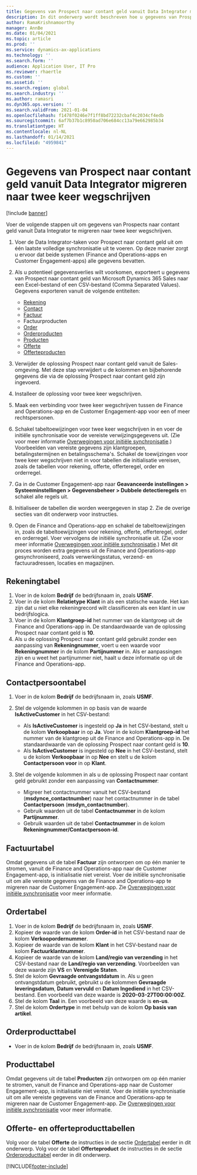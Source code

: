```yaml
---
title: Gegevens van Prospect naar contant geld vanuit Data Integrator migreren naar twee keer wegschrijven
description: In dit onderwerp wordt beschreven hoe u gegevens van Prospects naar contant geld vanuit Data Integrator kunt migreren naar twee keer wegschrijven
author: RamaKrishnamoorthy
manager: AnnBe
ms.date: 01/04/2021
ms.topic: article
ms.prod: ''
ms.service: dynamics-ax-applications
ms.technology: ''
ms.search.form: ''
audience: Application User, IT Pro
ms.reviewer: rhaertle
ms.custom: ''
ms.assetid: ''
ms.search.region: global
ms.search.industry: ''
ms.author: ramasri
ms.dyn365.ops.version: ''
ms.search.validFrom: 2021-01-04
ms.openlocfilehash: f1478f0246e7f1ff8bd72232cbaf4c2034cf4edb
ms.sourcegitcommit: 6af7b37b1c8950ad706e684cc13a79e662985b34
ms.translationtype: HT
ms.contentlocale: nl-NL
ms.lasthandoff: 01/14/2021
ms.locfileid: "4959841"
---
```

# <a name="migrate-prospect-to-cash-data-from-data-integrator-to-dual-write"></a>Gegevens van Prospect naar contant geld vanuit Data Integrator migreren naar twee keer wegschrijven

[!include [banner](../../includes/banner.md)]

Voer de volgende stappen uit om gegevens van Prospects naar contant geld vanuit Data Integrator te migreren naar twee keer wegschrijven.

1. Voer de Data Integrator-taken voor Prospect naar contant geld uit om één laatste volledige synchronisatie uit te voeren. Op deze manier zorgt u ervoor dat beide systemen (Finance and Operations-apps en Customer Engagement-apps) alle gegevens bevatten.
2. Als u potentieel gegevensverlies wilt voorkomen, exporteert u gegevens van Prospect naar contant geld van Microsoft Dynamics 365 Sales naar een Excel-bestand of een CSV-bestand (Comma Separated Values). Gegevens exporteren vanuit de volgende entiteiten:

    - [Rekening](#account-table)
    - [Contact](#contact-table)
    - [Factuur](#invoice-table)
    - Factuurproducten
    - [Order](#order-table)
    - [Orderproducten](#order-products-table)
    - [Producten](#products-table)
    - [Offerte](#quote-and-quote-product-tables)
    - [Offerteproducten](#quote-and-quote-product-tables)

3. Verwijder de oplossing Prospect naar contant geld vanuit de Sales-omgeving. Met deze stap verwijdert u de kolommen en bijbehorende gegevens die via de oplossing Prospect naar contant geld zijn ingevoerd.
4. Installeer de oplossing voor twee keer wegschrijven.
5. Maak een verbinding voor twee keer wegschrijven tussen de Finance and Operations-app en de Customer Engagement-app voor een of meer rechtspersonen.
6. Schakel tabeltoewijzingen voor twee keer wegschrijven in en voer de initiële synchronisatie voor de vereiste verwijzingsgegevens uit. (Zie voor meer informatie [Overwegingen voor initiële synchronisatie](initial-sync-guidance.md).) Voorbeelden van vereiste gegevens zijn klantgroepen, betalingstermijnen en betalingsschema's. Schakel de toewijzingen voor twee keer wegschrijven niet in voor tabellen die initialisatie vereisen, zoals de tabellen voor rekening, offerte, offerteregel, order en orderregel.
7. Ga in de Customer Engagement-app naar **Geavanceerde instellingen \> Systeeminstellingen \> Gegevensbeheer \> Dubbele detectieregels** en schakel alle regels uit.
8. Initialiseer de tabellen die worden weergegeven in stap 2. Zie de overige secties van dit onderwerp voor instructies.
9. Open de Finance and Operations-app en schakel de tabeltoewijzingen in, zoals de tabeltoewijzingen voor rekening, offerte, offerteregel, order en orderregel. Voer vervolgens de initiële synchronisatie uit. (Zie voor meer informatie [Overwegingen voor initiële synchronisatie](initial-sync-guidance.md).) Met dit proces worden extra gegevens uit de Finance and Operations-app gesynchroniseerd, zoals verwerkingsstatus, verzend- en factuuradressen, locaties en magazijnen.

## <a name="account-table"></a>Rekeningtabel

1. Voer in de kolom **Bedrijf** de bedrijfsnaam in, zoals **USMF**.
2. Voer in de kolom **Relatietype** **Klant** in als een statische waarde. Het kan zijn dat u niet elke rekeningrecord wilt classificeren als een klant in uw bedrijfslogica.
3. Voer in de kolom **Klantgroep-id** het nummer van de klantgroep uit de Finance and Operations-app in. De standaardwaarde van de oplossing Prospect naar contant geld is **10**.
4. Als u de oplossing Prospect naar contant geld gebruikt zonder een aanpassing van **Rekeningnummer**, voert u een waarde voor **Rekeningnummer** in de kolom **Partijnummer** in. Als er aanpassingen zijn en u weet het partijnummer niet, haalt u deze informatie op uit de Finance and Operations-app.

## <a name="contact-table"></a>Contactpersoontabel

1. Voer in de kolom **Bedrijf** de bedrijfsnaam in, zoals **USMF**.
2. Stel de volgende kolommen in op basis van de waarde **IsActiveCustomer** in het CSV-bestand:

    - Als **IsActiveCustomer** is ingesteld op **Ja** in het CSV-bestand, stelt u de kolom **Verkoopbaar** in op **Ja**. Voer in de kolom **Klantgroep-id** het nummer van de klantgroep uit de Finance and Operations-app in. De standaardwaarde van de oplossing Prospect naar contant geld is **10**.
    - Als **IsActiveCustomer** is ingesteld op **Nee** in het CSV-bestand, stelt u de kolom **Verkoopbaar** in op **Nee** en stelt u de kolom **Contactpersoon voor** in op **Klant**.

3. Stel de volgende kolommen in als u de oplossing Prospect naar contant geld gebruikt zonder een aanpassing van **Contactnummer**:

    - Migreer het contactnummer vanuit het CSV-bestand (**msdynce\_contactnumber**) naar het contactnummer in de tabel **Contactpersoon** (**msdyn\_contactnumber**).
    - Gebruik waarden uit de tabel **Contactnummer** in de kolom **Partijnummer**.
    - Gebruik waarden uit de tabel **Contactnummer** in de kolom **Rekeningnummer/Contactpersoon-id**.

## <a name="invoice-table"></a>Factuurtabel

Omdat gegevens uit de tabel **Factuur** zijn ontworpen om op één manier te stromen, vanuit de Finance and Operations-app naar de Customer Engagement-app, is initialisatie niet vereist. Voer de initiële synchronisatie uit om alle vereiste gegevens van de Finance and Operations-app te migreren naar de Customer Engagement-app. Zie [Overwegingen voor initiële synchronisatie](initial-sync-guidance.md) voor meer informatie.

## <a name="order-table"></a>Ordertabel

1. Voer in de kolom **Bedrijf** de bedrijfsnaam in, zoals **USMF**.
2. Kopieer de waarde van de kolom **Order-id** in het CSV-bestand naar de kolom **Verkoopordernummer**.
3. Kopieer de waarde van de kolom **Klant** in het CSV-bestand naar de kolom **Factuurklantnummer**.
4. Kopieer de waarde van de kolom **Land/regio van verzending** in het CSV-bestand naar de **Land/regio van verzending**. Voorbeelden van deze waarde zijn **VS** en **Verenigde Staten**.
5. Stel de kolom **Gevraagde ontvangstdatum** in. Als u geen ontvangstdatum gebruikt, gebruikt u de kolommen **Gevraagde leveringsdatum**, **Datum vervuld** en **Datum Ingediend** in het CSV-bestand. Een voorbeeld van deze waarde is **2020-03-27T00:00:00Z**.
6. Stel de kolom **Taal** in. Een voorbeeld van deze waarde is **en-us**.
7. Stel de kolom **Ordertype** in met behulp van de kolom **Op basis van artikel**.

## <a name="order-products-table"></a>Orderproducttabel

- Voer in de kolom **Bedrijf** de bedrijfsnaam in, zoals **USMF**.

## <a name="products-table"></a>Producttabel

Omdat gegevens uit de tabel **Producten** zijn ontworpen om op één manier te stromen, vanuit de Finance and Operations-app naar de Customer Engagement-app, is initialisatie niet vereist. Voer de initiële synchronisatie uit om alle vereiste gegevens van de Finance and Operations-app te migreren naar de Customer Engagement-app. Zie [Overwegingen voor initiële synchronisatie](initial-sync-guidance.md) voor meer informatie.

## <a name="quote-and-quote-product-tables"></a>Offerte- en offerteproducttabellen

Volg voor de tabel **Offerte** de instructies in de sectie [Ordertabel](#order-table) eerder in dit onderwerp. Volg voor de tabel **Offerteproduct** de instructies in de sectie [Orderproducttabel](#order-products-table) eerder in dit onderwerp.


[!INCLUDE[footer-include](../../../../includes/footer-banner.md)]